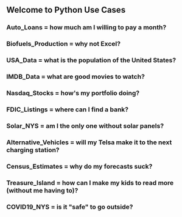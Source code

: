 ## Welcome to Python Use Cases

### Auto_Loans = how much am I willing to pay a month?
### Biofuels_Production = why not Excel?
### USA_Data = what is the population of the United States?
### IMDB_Data = what are good movies to watch?
### Nasdaq_Stocks = how's my portfolio doing?
### FDIC_Listings = where can I find a bank?
### Solar_NYS = am I the only one without solar panels?
### Alternative_Vehicles = will my Telsa make it to the next charging station?
### Census_Estimates = why do my forecasts suck?
### Treasure_Island = how can I make my kids to read more (without me having to)?
### COVID19_NYS = is it "safe" to go outside?
